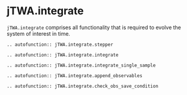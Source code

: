 # jTWA.integrate

``jTWA.integrate`` comprises all functionality that is required to evolve the system of interest in time.

```{eval-rst}
.. autofunction:: jTWA.integrate.stepper
```

```{eval-rst}
.. autofunction:: jTWA.integrate.integrate
```

```{eval-rst}
.. autofunction:: jTWA.integrate.integrate_single_sample
```

```{eval-rst}
.. autofunction:: jTWA.integrate.append_observables
```

```{eval-rst}
.. autofunction:: jTWA.integrate.check_obs_save_condition
```